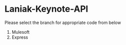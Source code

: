 # Laniak-Keynote-API

Please select the branch for appropriate code from below
1) Mulesoft
2) Express
